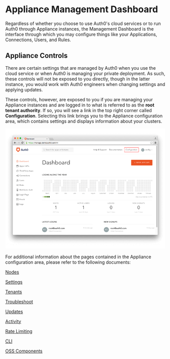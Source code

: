 # Appliance Management Dashboard

Regardless of whether you choose to use Auth0's cloud services or to run Auth0 through Appliance instances, the Management Dashboard is the interface through which you may configure things like your Applications, Connections, Users, and Rules.

## Appliance Controls

There are certain settings that are managed by Auth0 when you use the cloud service or when Auth0 is managing your private deployment. As such, these controls will not be exposed to you directly, though in the latter instance, you would work with Auth0 engineers when changing settings and applying updates.

These controls, however, are exposed to you if you are managing your Appliance instances and are logged in to what is referred to as the **root tenant authority**. If so, you will see a link in the top right corner called **Configuration**. Selecting this link brings you to the Appliance configuration area, which contains settings and displays information about your clusters.

![](/media/articles/appliance/dashboard/primary-dashboard.png)

For additional information about the pages contained in the Appliance configuration area, please refer to the following documents:

[Nodes](/appliance/dashboard/nodes)

[Settings](/appliance/dashboard/settings)

[Tenants](/appliance/dashboard/tenants)

[Troubleshoot](/appliance/dashboard/troubleshoot)

[Updates](/appliance/dashboard/updates)

[Activity](/appliance/dashboard/activity)

[Rate Limiting](/appliance/dashboard/rate-limiting)

[CLI](/appliance/dashboard/cli)

[OSS Components](/appliance/dashboard/oss-components)
